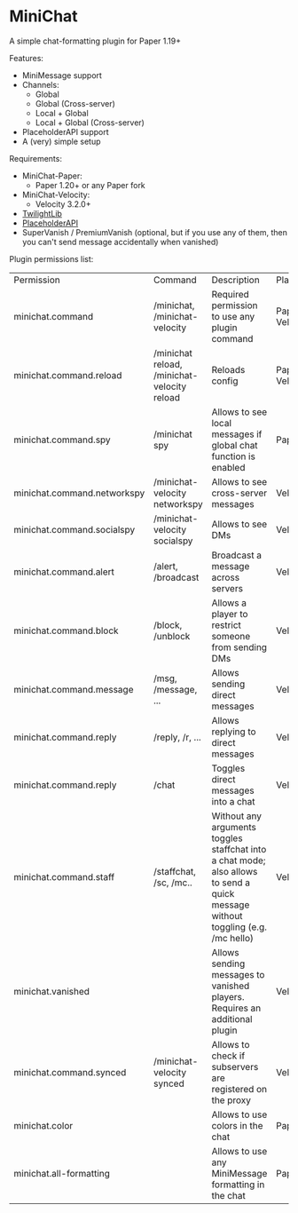 # MiniChat
A simple chat-formatting plugin for Paper 1.19+

Features:
- MiniMessage support
- Channels:
  - Global
  - Global (Cross-server)
  - Local + Global
  - Local + Global (Cross-server)
- PlaceholderAPI support
- A (very) simple setup

Requirements:
- MiniChat-Paper:
  - Paper 1.20+ or any Paper fork
- MiniChat-Velocity:
  - Velocity 3.2.0+
- [TwilightLib](https://github.com/TwlghtDrgn/TwilightLib)
- [PlaceholderAPI](https://github.com/PlaceholderAPI/PlaceholderAPI/)
- SuperVanish / PremiumVanish (optional, but if you use any of them, then you can't send message accidentally when vanished)

Plugin permissions list:
<table>
  <tr>
    <td>Permission</td>
    <td>Command</td>
    <td>Description</td>
    <td>Platform</td>
  </tr>
  <tr>
    <td>minichat.command</td>
    <td>/minichat, /minichat-velocity</td>
    <td>Required permission to use any plugin command</td>
    <td>Paper, Velocity</td>
  </tr>
  <tr>
    <td>minichat.command.reload</td>
    <td>/minichat reload, /minichat-velocity reload</td>
    <td>Reloads config</td>
    <td>Paper, Velocity</td>
  </tr>
  <tr>
    <td>minichat.command.spy</td>
    <td>/minichat spy</td>
    <td>Allows to see local messages if global chat function is enabled</td>
    <td>Paper</td>
  </tr>
  <tr>
    <td>minichat.command.networkspy</td>
    <td>/minichat-velocity networkspy</td>
    <td>Allows to see cross-server messages</td>
    <td>Velocity</td>
  </tr>
  <tr>
    <td>minichat.command.socialspy</td>
    <td>/minichat-velocity socialspy</td>
    <td>Allows to see DMs</td>
    <td>Velocity</td>
  </tr>
  <tr>
    <td>minichat.command.alert</td>
    <td>/alert, /broadcast</td>
    <td>Broadcast a message across servers</td>
    <td>Velocity</td>
  </tr>
  <tr>
    <td>minichat.command.block</td>
    <td>/block, /unblock</td>
    <td>Allows a player to restrict someone from sending DMs</td>
    <td>Velocity</td>
  </tr>
  <tr>
    <td>minichat.command.message</td>
    <td>/msg, /message, ...</td>
    <td>Allows sending direct messages</td>
    <td>Velocity</td>
  </tr>
  <tr>
    <td>minichat.command.reply</td>
    <td>/reply, /r, ...</td>
    <td>Allows replying to direct messages</td>
    <td>Velocity</td>
  </tr>
  <tr>
    <td>minichat.command.reply</td>
    <td>/chat</td>
    <td>Toggles direct messages into a chat</td>
    <td>Velocity</td>
  </tr>
  <tr>
    <td>minichat.command.staff</td>
    <td>/staffchat, /sc, /mc..</td>
    <td>Without any arguments toggles staffchat into a chat mode; also allows to send a quick message without toggling (e.g. /mc hello)</td>
    <td>Velocity</td>
  </tr>
  <tr>
    <td>minichat.vanished</td>
    <td>  </td>
    <td>Allows sending messages to vanished players. Requires an additional plugin</td>
    <td>Velocity</td>
  </tr>
  <tr>
    <td>minichat.command.synced</td>
    <td>/minichat-velocity synced</td>
    <td>Allows to check if subservers are registered on the proxy</td>
    <td>Velocity</td>
  </tr>
  <tr>
    <td>minichat.color</td>
    <td>  </td>
    <td>Allows to use colors in the chat</td>
    <td>Paper</td>
  </tr>
  <tr>
    <td>minichat.all-formatting</td>
    <td></td>
    <td>Allows to use any MiniMessage formatting in the chat</td>
    <td>Paper</td>
  </tr>
</table>